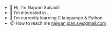 - 👋 Hi, I’m Najwan Sulvadli
- 👀 I’m interested in ...
- 🌱 I’m currently learning C languange & Python
- 📫 How to reach me najwan.joan.sv@gmail.com

<!---
najwansv is a ✨ special ✨ repository because its `README.md` (this file) appears on your GitHub profile.
You can click the Preview link to take a look at your changes.
--->
